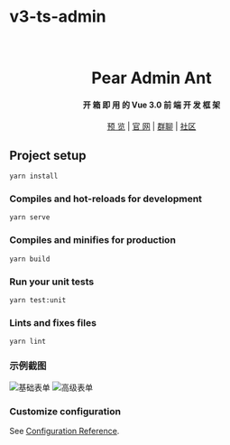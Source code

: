 # v3-ts-admin

<div align="center">
<br/>

  <h1 align="center">
    Pear Admin Ant
  </h1>
  <h4 align="center">
    开 箱 即 用 的 Vue 3.0 前 端 开 发 框 架
  </h4> 

[预 览](https://pear-admin.gitee.io/pear-admin-vue)   |   [官 网](http://www.pearadmin.com/)   |   [群聊](https://jq.qq.com/?_wv=1027&k=5OdSmve)   |   [社区](http://forum.pearadmin.com/)

</div>

## Project setup
```
yarn install
```

### Compiles and hot-reloads for development
```
yarn serve
```

### Compiles and minifies for production
```
yarn build
```

### Run your unit tests
```
yarn test:unit
```

### Lints and fixes files
```
yarn lint
```

### 示例截图
![基础表单](https://jobin_jia.gitee.io/images/v3antdv2ts/basic-form.png)
![高级表单](https://jobin_jia.gitee.io/images/v3antdv2ts/advanced-form.png)

### Customize configuration
See [Configuration Reference](https://cli.vuejs.org/config/).

